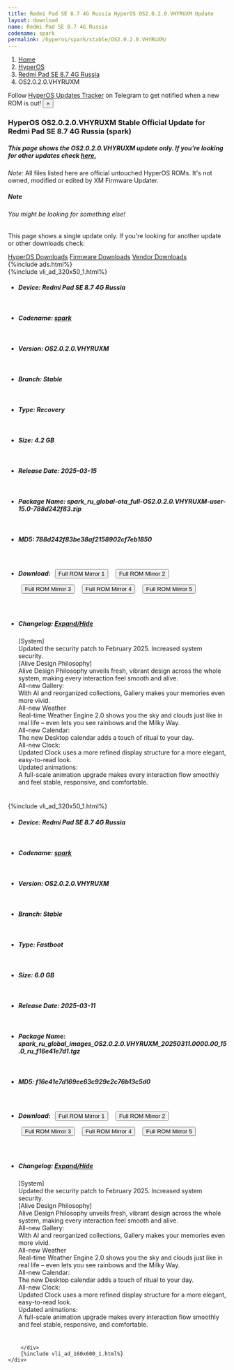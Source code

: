 ```yaml
---
title: Redmi Pad SE 8.7 4G Russia HyperOS OS2.0.2.0.VHYRUXM Update
layout: download
name: Redmi Pad SE 8.7 4G Russia
codename: spark
permalink: /hyperos/spark/stable/OS2.0.2.0.VHYRUXM/
---
```

<nav aria-label="breadcrumb">
    <ol class="breadcrumb">
        <li class="breadcrumb-item"><a href="/">Home</a></li>
        <li class="breadcrumb-item"><a href="/hyperos/">HyperOS</a></li>
        <li class="breadcrumb-item"><a href="/hyperos/spark/">Redmi Pad SE 8.7 4G Russia</a></li>
        <li class="breadcrumb-item active" aria-current="page">OS2.0.2.0.VHYRUXM</li>
    </ol>
</nav>
<div class="alert alert-primary alert-dismissible fade show" role="alert">
    Follow <a href="https://t.me/MIUIUpdatesTracker" class="alert-link">HyperOS Updates Tracker</a> on Telegram to get
    notified when a new ROM is out!
    <button type="button" class="close" data-dismiss="alert" aria-label="Close">
        <span aria-hidden="true">&times;</span>
    </button>
</div>
<div class="col-12 mx-auto">
    <h3 class="title bg-light p-2 rounded">HyperOS OS2.0.2.0.VHYRUXM Stable Official Update for Redmi Pad SE 8.7 4G Russia (spark)</h3>
    <h5>This page shows the OS2.0.2.0.VHYRUXM update only. If you're looking for other updates check
        <a href="/hyperos/spark/">here.</a></h5>
    <p><i>Note: </i>All files listed here are official untouched HyperOS ROMs.
        It's not owned, modified or edited by XM Firmware Updater.</p>
    <div class="card">
        <div class="card-body">
            <h5 class="card-title">Note</h5>
            <h6 class="card-subtitle mb-2 text-muted">You might be looking for something else!</h6>
            <p class="card-text">This page shows a single update only.
                If you're looking for another update or other downloads check:</p>
            <a href="/hyperos/" class="card-link">HyperOS Downloads</a>
            <a href="/firmware/" class="card-link">Firmware Downloads</a>
            <a href="/vendor/" class="card-link">Vendor Downloads</a>
        </div>
    </div>
    {%include ads.html%}
    <div class="row justify-content-center">
        <div class="col-10" id="downloads">
                    <div class="card card-body">
            {%include vli_ad_320x50_1.html%}
            <ul class="list-unstyled">
                <li style="padding-bottom: 10px;">
                    <h5><b>Device: </b>Redmi Pad SE 8.7 4G Russia</h5>
                </li>
                <li style="padding-bottom: 10px;">
                    <h5><b>Codename: </b> <a href="/hyperos/spark/" target="_blank">spark</a> </h5>
                </li>
                <li style="padding-bottom: 10px;">
                    <h5><b>Version: </b>OS2.0.2.0.VHYRUXM</h5>
                </li>
                <li style="padding-bottom: 10px;">
                    <h5><b>Branch: </b>Stable</h5>
                </li>
                <li style="padding-bottom: 10px;">
                    <h5><b>Type: </b>Recovery</h5>
                </li>
                <li style="padding-bottom: 10px;">
                    <h5><b>Size: </b>4.2 GB</h5>
                </li>
                <li style="padding-bottom: 10px;">
                    <h5><b>Release Date: </b>2025-03-15</h5>
                </li>
                <li style="padding-bottom: 10px;">
                    <h5><b>Package Name: </b><span id="filename" class="text-dark">spark_ru_global-ota_full-OS2.0.2.0.VHYRUXM-user-15.0-788d242f83.zip</span></h5>
                </li>
                <li style="padding-bottom: 10px;">
                    <h5><b>MD5: </b><span id="md5" class="text-muted">788d242f83be38af2158902cf7eb1850</span></h5>
                </li>
                <li style="padding-bottom: 10px;">
                    <h5><b>Download: </b> <button type="button" id="download" class="btn btn-primary" style="margin: 7px;" onclick="window.open('https://cdnorg.d.miui.com/OS2.0.2.0.VHYRUXM/spark_ru_global-ota_full-OS2.0.2.0.VHYRUXM-user-15.0-788d242f83.zip', '_blank');"><i class="fa fa-download"></i> Full ROM Mirror 1</button> <button type="button" id="download" class="btn btn-primary" style="margin: 7px;" onclick="window.open('https://bkt-sgp-miui-ota-update-alisgp.oss-ap-southeast-1.aliyuncs.com/OS2.0.2.0.VHYRUXM/spark_ru_global-ota_full-OS2.0.2.0.VHYRUXM-user-15.0-788d242f83.zip', '_blank');"><i class="fa fa-download"></i> Full ROM Mirror 2</button> <button type="button" id="download" class="btn btn-primary" style="margin: 7px;" onclick="window.open('https://bn.d.miui.com/OS2.0.2.0.VHYRUXM/spark_ru_global-ota_full-OS2.0.2.0.VHYRUXM-user-15.0-788d242f83.zip', '_blank');"><i class="fa fa-download"></i> Full ROM Mirror 3</button> <button type="button" id="download" class="btn btn-primary" style="margin: 7px;" onclick="window.open('https://bigota.d.miui.com/OS2.0.2.0.VHYRUXM/spark_ru_global-ota_full-OS2.0.2.0.VHYRUXM-user-15.0-788d242f83.zip', '_blank');"><i class="fa fa-download"></i> Full ROM Mirror 4</button> <button type="button" id="download" class="btn btn-primary" style="margin: 7px;" onclick="window.open('https://hugeota.d.miui.com/OS2.0.2.0.VHYRUXM/spark_ru_global-ota_full-OS2.0.2.0.VHYRUXM-user-15.0-788d242f83.zip', '_blank');"><i class="fa fa-download"></i> Full ROM Mirror 5</button></h5>
                </li>
                <li style="padding-bottom: 10px;">
                    <h5><b>Changelog: </b><a href="#spark_1_changelog" data-toggle="collapse" role="button"
                            aria-expanded="false" aria-controls="spark_1_changelog"> <i class="fa fa-arrow-down"
                                aria-hidden="true"></i> Expand/Hide</a></h5>
                    <div class="collapse" id="spark_1_changelog">
                        <p id="changelog_text">[System]<br>Updated the security patch to February 2025. Increased system security.<br>[Alive Design Philosophy]<br>Alive Design Philosophy unveils fresh, vibrant design across the whole system, making every interaction feel smooth and alive.<br>All-new Gallery:<br>With AI and reorganized collections, Gallery makes your memories even more vivid.<br>All-new Weather<br>Real-time Weather Engine 2.0 shows you the sky and clouds just like in real life – even lets you see rainbows and the Milky Way.<br>All-new Calendar:<br>The new Desktop calendar adds a touch of ritual to your day.<br>All-new Clock:<br>Updated Clock uses a more refined display structure for a more elegant, easy-to-read look.<br>Updated animations:<br>A full-scale animation upgrade makes every interaction flow smoothly and feel stable, responsive, and comfortable.</p>
                    </div>
                </li>
            </ul>
        </div>
        <div class="card card-body">
            {%include vli_ad_320x50_1.html%}
            <ul class="list-unstyled">
                <li style="padding-bottom: 10px;">
                    <h5><b>Device: </b>Redmi Pad SE 8.7 4G Russia</h5>
                </li>
                <li style="padding-bottom: 10px;">
                    <h5><b>Codename: </b> <a href="/hyperos/spark/" target="_blank">spark</a> </h5>
                </li>
                <li style="padding-bottom: 10px;">
                    <h5><b>Version: </b>OS2.0.2.0.VHYRUXM</h5>
                </li>
                <li style="padding-bottom: 10px;">
                    <h5><b>Branch: </b>Stable</h5>
                </li>
                <li style="padding-bottom: 10px;">
                    <h5><b>Type: </b>Fastboot</h5>
                </li>
                <li style="padding-bottom: 10px;">
                    <h5><b>Size: </b>6.0 GB</h5>
                </li>
                <li style="padding-bottom: 10px;">
                    <h5><b>Release Date: </b>2025-03-11</h5>
                </li>
                <li style="padding-bottom: 10px;">
                    <h5><b>Package Name: </b><span id="filename" class="text-dark">spark_ru_global_images_OS2.0.2.0.VHYRUXM_20250311.0000.00_15.0_ru_f16e41e7d1.tgz</span></h5>
                </li>
                <li style="padding-bottom: 10px;">
                    <h5><b>MD5: </b><span id="md5" class="text-muted">f16e41e7d169ee63c929e2c76b13c5d0</span></h5>
                </li>
                <li style="padding-bottom: 10px;">
                    <h5><b>Download: </b> <button type="button" id="download" class="btn btn-primary" style="margin: 7px;" onclick="window.open('https://cdnorg.d.miui.com/OS2.0.2.0.VHYRUXM/spark_ru_global_images_OS2.0.2.0.VHYRUXM_20250311.0000.00_15.0_ru_f16e41e7d1.tgz', '_blank');"><i class="fa fa-download"></i> Full ROM Mirror 1</button> <button type="button" id="download" class="btn btn-primary" style="margin: 7px;" onclick="window.open('https://bkt-sgp-miui-ota-update-alisgp.oss-ap-southeast-1.aliyuncs.com/OS2.0.2.0.VHYRUXM/spark_ru_global_images_OS2.0.2.0.VHYRUXM_20250311.0000.00_15.0_ru_f16e41e7d1.tgz', '_blank');"><i class="fa fa-download"></i> Full ROM Mirror 2</button> <button type="button" id="download" class="btn btn-primary" style="margin: 7px;" onclick="window.open('https://bn.d.miui.com/OS2.0.2.0.VHYRUXM/spark_ru_global_images_OS2.0.2.0.VHYRUXM_20250311.0000.00_15.0_ru_f16e41e7d1.tgz', '_blank');"><i class="fa fa-download"></i> Full ROM Mirror 3</button> <button type="button" id="download" class="btn btn-primary" style="margin: 7px;" onclick="window.open('https://bigota.d.miui.com/OS2.0.2.0.VHYRUXM/spark_ru_global_images_OS2.0.2.0.VHYRUXM_20250311.0000.00_15.0_ru_f16e41e7d1.tgz', '_blank');"><i class="fa fa-download"></i> Full ROM Mirror 4</button> <button type="button" id="download" class="btn btn-primary" style="margin: 7px;" onclick="window.open('https://hugeota.d.miui.com/OS2.0.2.0.VHYRUXM/spark_ru_global_images_OS2.0.2.0.VHYRUXM_20250311.0000.00_15.0_ru_f16e41e7d1.tgz', '_blank');"><i class="fa fa-download"></i> Full ROM Mirror 5</button></h5>
                </li>
                <li style="padding-bottom: 10px;">
                    <h5><b>Changelog: </b><a href="#spark_2_changelog" data-toggle="collapse" role="button"
                            aria-expanded="false" aria-controls="spark_2_changelog"> <i class="fa fa-arrow-down"
                                aria-hidden="true"></i> Expand/Hide</a></h5>
                    <div class="collapse" id="spark_2_changelog">
                        <p id="changelog_text">[System]<br>Updated the security patch to February 2025. Increased system security.<br>[Alive Design Philosophy]<br>Alive Design Philosophy unveils fresh, vibrant design across the whole system, making every interaction feel smooth and alive.<br>All-new Gallery:<br>With AI and reorganized collections, Gallery makes your memories even more vivid.<br>All-new Weather<br>Real-time Weather Engine 2.0 shows you the sky and clouds just like in real life – even lets you see rainbows and the Milky Way.<br>All-new Calendar:<br>The new Desktop calendar adds a touch of ritual to your day.<br>All-new Clock:<br>Updated Clock uses a more refined display structure for a more elegant, easy-to-read look.<br>Updated animations:<br>A full-scale animation upgrade makes every interaction flow smoothly and feel stable, responsive, and comfortable.</p>
                    </div>
                </li>
            </ul>
        </div>

        </div>
        {%include vli_ad_160x600_1.html%}
    </div>
</div>
